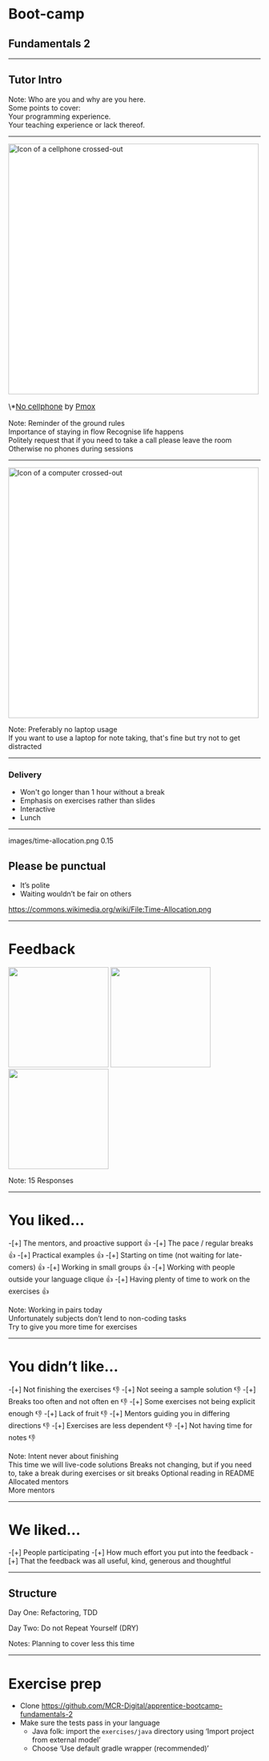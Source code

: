 # Boot-camp
## Fundamentals 2

---

## Tutor Intro

Note:
  Who are you and why are you here.  
  Some points to cover:  
  Your programming experience.  
  Your teaching experience or lack thereof.  

---

<img src="{{ site.github.url }}/images/no_cellphone.svg" style="height: 500px;background:white" alt="Icon of a cellphone crossed-out">

<p style="float:bottom;font-size:15px">
\*<a href="https://commons.wikimedia.org/wiki/File:No_cellphone.svg">No cellphone</a>
by <a href="https://commons.wikimedia.org/wiki/User:Pmox">Pmox</a>
</p>

Note:
  Reminder of the ground rules  
  Importance of staying in flow
  Recognise life happens  
  Politely request that if you need to take a call please leave the room  
  Otherwise no phones during sessions  

---

<img src="{{ site.github.url }}/images/no_computers.png" style="height: 500px;background:white" alt="Icon of a computer crossed-out">

Note:
  Preferably no laptop usage  
  If you want to use a laptop for note taking, that's fine but try not to get distracted  

---

### Delivery

* Won't go longer than 1 hour without a break
* Emphasis on exercises rather than slides
* Interactive
* Lunch

---

<backgroundimage>images/time-allocation.png</backgroundimage>
<backgroundimageopacity>0.15</backgroundimageopacity>

## Please be punctual

* It’s polite
* Waiting wouldn’t be fair on others

<a style="font-size: 50%;" title="NasimAhmed96$ [CC BY-SA 4.0 (https://creativecommons.org/licenses/by-sa/4.0)], from Wikimedia Commons" href="https://commons.wikimedia.org/wiki/File:Time-Allocation.png">https://commons.wikimedia.org/wiki/File:Time-Allocation.png</a>

---

# Feedback

<img src="https://docs.google.com/spreadsheets/d/e/2PACX-1vRfr2Rpjo8mddLUx6sFYbuFNmYhf1CgaDredUU0Bf-c5ZpELe5e2J5oV9tNXk43k8Mq-dx9Q4KZmEHi/pubchart?oid=2095389392&amp;format=image" style="height: 200px;">
<img src="https://docs.google.com/spreadsheets/d/e/2PACX-1vRfr2Rpjo8mddLUx6sFYbuFNmYhf1CgaDredUU0Bf-c5ZpELe5e2J5oV9tNXk43k8Mq-dx9Q4KZmEHi/pubchart?oid=1924852838&amp;format=image" style="height: 200px;">
<img src="https://docs.google.com/spreadsheets/d/e/2PACX-1vRfr2Rpjo8mddLUx6sFYbuFNmYhf1CgaDredUU0Bf-c5ZpELe5e2J5oV9tNXk43k8Mq-dx9Q4KZmEHi/pubchart?oid=294538886&amp;format=image" style="height: 200px;">

Note: 15 Responses

---

# You liked…

-[+] The mentors, and proactive support 👍
-[+] The pace / regular breaks 👍 
-[+] Practical examples 👍
-[+] Starting on time (not waiting for late-comers) 👍
-[+] Working in small groups 👍
-[+] Working with people outside your language clique 👍
-[+] Having plenty of time to work on the exercises 👍

Note: Working in pairs today  
  Unfortunately subjects don’t lend to non-coding tasks  
  Try to give you more time for exercises

---

# You didn’t like…

-[+] Not finishing the exercises 👎
-[+] Not seeing a sample solution 👎
-[+] Breaks too often and not often en 👎
-[+] Some exercises not being explicit enough 👎
-[+] Lack of fruit 👎
-[+] Mentors guiding you in differing directions 👎
-[+] Exercises are less dependent 👎
-[+] Not having time for notes 👎

Note: Intent never about finishing  
  This time we will live-code solutions
  Breaks not changing, but if you need to, take a break during exercises or sit breaks
  Optional reading in README
  Allocated mentors  
  More mentors

---

# We liked…

-[+] People participating
-[+] How much effort you put into the feedback
-[+] That the feedback was all useful, kind, generous and thoughtful

---

## Structure

Day One: Refactoring, TDD

Day Two: Do not Repeat Yourself (DRY)

Notes: Planning to cover less this time  

---

# Exercise prep

* Clone https://github.com/MCR-Digital/apprentice-bootcamp-fundamentals-2
* Make sure the tests pass in your language
  * Java folk: import the `exercises/java` directory using ‘Import project from external model’
  * Choose ‘Use default gradle wrapper (recommended)’
